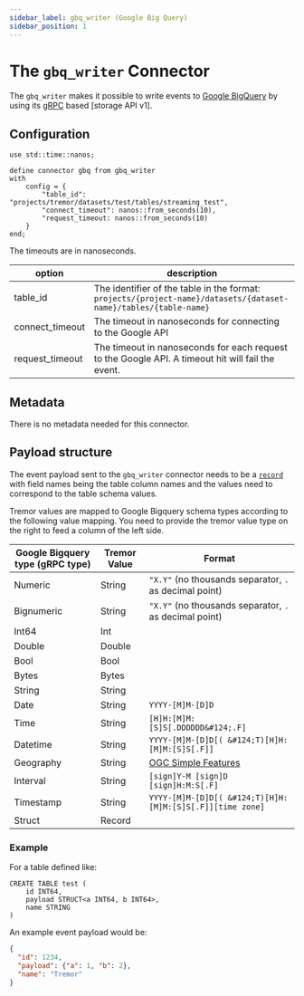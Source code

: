 ```yaml
---
sidebar_label: gbq_writer (Google Big Query)
sidebar_position: 1
---
```


# The `gbq_writer` Connector

The `gbq_writer` makes it possible to write events to [Google BigQuery](https://cloud.google.com/bigquery) by using its [gRPC] based [storage API v1].


## Configuration

```tremor
use std::time::nanos;

define connector gbq from gbq_writer
with
    config = {
        "table_id": "projects/tremor/datasets/test/tables/streaming_test",
        "connect_timeout": nanos::from_seconds(10),
        "request_timeout: nanos::from_seconds(10)
    }
end;
```

The timeouts are in nanoseconds.

| option          | description                                                                                                      |
|-----------------|------------------------------------------------------------------------------------------------------------------|
| table_id        | The identifier of the table in the format: `projects/{project-name}/datasets/{dataset-name}/tables/{table-name}` |
| connect_timeout | The timeout in nanoseconds for connecting to the Google API                                                      |
| request_timeout | The timeout in nanoseconds for each request to the Google API. A timeout hit will fail the event.                |

## Metadata
There is no metadata needed for this connector.

## Payload structure

The event payload sent to the `gbq_writer` connector needs to be a [`record`](../../language/expressions.md#records) with field names being the table column names
and the values need to correspond to the table schema values.

Tremor values are mapped to Google Bigquery schema types according to the following value mapping. You need to provide the tremor value type on the right to feed a column of the left side.

| Google Bigquery type (gRPC type) | Tremor Value | Format                                                    |
|----------------------------------|--------------|-----------------------------------------------------------|
| Numeric                          | String       | `"X.Y"` (no thousands separator, `.` as decimal point)      |
| Bignumeric                       | String       | `"X.Y"` (no thousands separator, `.` as decimal point)      |
| Int64                            | Int          |                                                           |
| Double                           | Double       |                                                           |
| Bool                             | Bool         |                                                           |
| Bytes                            | Bytes        |                                                           |
| String                           | String       |                                                           |
| Date                             | String       | `YYYY-[M]M-[D]D`                                          |
| Time                             | String       | `[H]H:[M]M:[S]S[.DDDDDD&#124;.F]`                         |
| Datetime                         | String       | `YYYY-[M]M-[D]D[( &#124;T)[H]H:[M]M:[S]S[.F]]`            |
| Geography                        | String       | [OGC Simple Features](https://www.ogc.org/standards/sfa)  |
| Interval                         | String       | `[sign]Y-M [sign]D [sign]H:M:S[.F]`                       |
| Timestamp                        | String       | `YYYY-[M]M-[D]D[( &#124;T)[H]H:[M]M:[S]S[.F]][time zone]` |
| Struct                           | Record       |                                                           |



### Example

For a table defined like:

```bigquery
CREATE TABLE test (
    id INT64,
    payload STRUCT<a INT64, b INT64>,
    name STRING
)
```

An example event payload would be:

```json
{
  "id": 1234,
  "payload": {"a": 1, "b": 2},
  "name": "Tremor"
}
```

[gRPC]: https://grpc.io/
[storage API]: https://cloud.google.com/bigquery/docs/reference/storage/rpc/google.cloud.bigquery.storage.v1